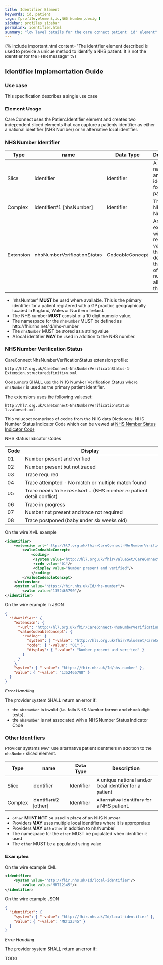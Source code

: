 ```yaml
---
title: Identifier Element
keywords: id, patient
tags: [profile,element,id,NHS Number,design]
sidebar: profiles_sidebar
permalink: identifier.html
summary: "low level details for the care connect patient 'id' element"
---
```

{% include important.html content="The identifier element described is  used to provide a unique method to identify a NHS patient. It is not the identifier for the FHIR message" %}

## Identifier Implementation Guide ##

### Use case ###

This specification describes a single use case.

### Element Usage ###

Care Connect uses the Patient.Identifier element and creates two independent sliced elements that can capture a patients identifier as either a national identifier (NHS Number) or an alternative local identifier.

### NHS Number Identifier ###

|Type|name|Data Type|Description|
| ------------- | ------------- | ------------- | ------------- |
| Slice| identifier| Identifier | A unique national and/or local identifier for a patient |
|Complex| identifier#1 [nhsNumber]|Identifier| The patient NHS Number.|
|Extension|nhsNumberVerificationStatus|CodeableConcept| An extension with a required valueset that determines the status of the NHS number allocated to the patient.|

- 'nhsNumber' **MUST** be used where available. This is the primary identifier for a patient registered with a GP practice geographically located in England, Wales or Northern Ireland.
- The NHS number **MUST** consist of a 10 digit numeric value.
- The namespace for the `nhsNumber` MUST be defined as http://fhir.nhs.net/Id/nhs-number
- The `nhsNumber` MUST be stored as a string value
- A local identifier **MAY** be used in addition to the NHS number.

### NHS Number Verification Status ###

CareConnect NhsNumberVerificationStatus extension profile:

```http
http://hl7.org.uk/CareConnect-NhsNumberVerificatnStatus-1-Extension.structuredefinition.xml
```

Consumers SHALL use the NHS Number Verification Status where `nhsNumber` is used as the primary patient identifier.

The extensions uses the following valueset:

```http
http://hl7.org.uk/CareConnect-NhsNumberVerificationStatus-1.valueset.xml
```
This valueset comprises of codes from the NHS data Dictionary: NHS Number Status Indicator Code which can be viewed at [NHS Number Status Indicator Code](http://www.datadictionary.nhs.uk/data_dictionary/data_field_notes/n/nhs/nhs_number_status_indicator_code_de.asp?shownav=0 "NHS Number Status Indicator Code")

NHS Status Indicator Codes

|Code|Display|
|----|-------|
|01|Number present and verified|
|02|Number present but not traced	|
|03|Trace required|
|04|Trace attempted - No match or multiple match found|
|05|Trace needs to be resolved - (NHS number or patient detail conflict)|
|06|Trace in progress|
|07|Number not present and trace not required|
|08|Trace postponed (baby under six weeks old)|

On the wire XML example

```xml
<identifier>
	<extension url="http://hl7.org.uk/fhir/CareConnect-NhsNumberVerificationStatus-1-Extension">
		<valueCodeableConcept>
			<coding>
			 <system value="http://hl7.org.uk/fhir/ValueSet/CareConnect-NhsNumberVerificationStatus"/>
			 <code value="01"/>
			 <display value="Number present and verified"/>
			</coding>
		</valueCodeableConcept>
	</extension>
	<system value="https://fhir.nhs.uk/Id/nhs-number"/>
		<value value="1352465790"/>
</identifier>
```

On the wire example in JSON

```json
{
  "identifier": {
    "extension": {
      "-url": "http://hl7.org.uk/fhir/CareConnect-NhsNumberVerificationStatus-1-Extension",
      "valueCodeableConcept": {
        "coding": {
          "system": { "-value": "http://hl7.org.uk/fhir/ValueSet/CareConnect-NhsNumberVerificationStatus" },
          "code": { "-value": "01" },
          "display": { "-value": "Number present and verified" }
        }
      }
    },
    "system": { "-value": "https://fhir.nhs.uk/Id/nhs-number" },
    "value": { "-value": "1352465790" }
  }
}
```

*Error Handling*

The provider system SHALL return an error if:

- the `nhsNumber` is invalid (i.e. fails NHS Number format and check digit tests).
- the `nhsNumber` is not associated with a NHS Number Status Indicator Code

### Other Identifiers ###

Provider systems MAY use alternative patient identifiers in addition to the `nhsNumber` sliced element. 

|Type|name|Data Type|Description|
| ------------- | ------------- | ------------- | ------------- |
| Slice| identifier| Identifier | A unique national and/or local identifier for a patient |
|Complex| identifier#2 [other]|Identifier| Alternative identifers for a NHS patient.|


- `other` **MUST NOT** be used in place of an NHS Number
- Providers **MAY** uses multiple local identifiers where it is appropreiate
- Providers **MAY** use `other` in addition to nhsNumber`
- The namespace for the `other` MUST be populated when identifier is used
- The `other` MUST be a populated string value

### Examples ###

On the wire example XML

```xml
<identifier>
	<system value="http://fhir.nhs.uk/Id/local-identifier"/>
		<value value="MRT12345"/>
</identifier>
```
On the wire example JSON

```json
{
  "identifier": {
    "system": { "-value": "http://fhir.nhs.uk/Id/local-identifier" },
    "value": { "-value": "MRT12345" }
  }
}
```

*Error Handling*

The provider system SHALL return an error if:

TODO





